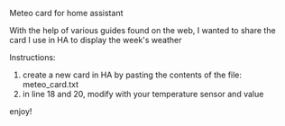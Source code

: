 Meteo card for home assistant

With the help of various guides found on the web, I wanted to share the card I use in HA to display the week's weather

Instructions:
1. create a new card in HA by pasting the contents of the file: meteo_card.txt
2. in line 18 and 20, modify with your temperature sensor and value

enjoy!

